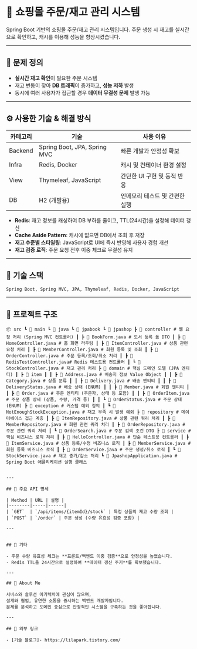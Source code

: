 # 🛒 쇼핑몰 주문/재고 관리 시스템

Spring Boot 기반의 쇼핑몰 주문/재고 관리 시스템입니다. 
주문 생성 시 재고를 실시간으로 확인하고, 캐시를 이용해 성능을 향상시켰습니다.

---

## 🧩 문제 정의

- **실시간 재고 확인**이 필요한 주문 시스템
- 재고 변동이 잦아 **DB 트래픽**이 증가하고, **성능 저하** 발생
- 동시에 여러 사용자가 접근할 경우 **데이터 무결성 문제** 발생 가능

---

## ⚙️ 사용한 기술 & 해결 방식

| 카테고리 | 기술 | 사용 이유 |
|----------|------|------------|
| Backend | Spring Boot, JPA, Spring MVC | 빠른 개발과 안정성 확보 |
| Infra   | Redis, Docker | 캐시 및 컨테이너 환경 설정 |
| View    | Thymeleaf, JavaScript | 간단한 UI 구현 및 동적 반응 |
| DB      | H2 (개발용) | 인메모리 테스트 및 간편한 실행 |

- **Redis**: 재고 정보를 캐싱하여 DB 부하를 줄이고, TTL(24시간)을 설정해 데이터 갱신
- **Cache Aside Pattern**: 캐시에 없으면 DB에서 조회 후 저장
- **재고 수준별 스타일링**: JavaScript로 UI에 즉시 반영해 사용자 경험 개선
- **재고 검증 로직**: 주문 요청 전후 이중 체크로 무결성 유지

---

## 🧰 기술 스택

```
Spring Boot, Spring MVC, JPA, Thymeleaf, Redis, Docker, JavaScript
```

---

## 📁 프로젝트 구조

<pre><code>📦 src ┗ 📂 main ┗ 📂 java ┗ 📂 jpabook ┗ 📂 jpashop ┣ 📂 controller # 웹 요청 처리 (Spring MVC 컨트롤러) ┃ ┣ 📜 BookForm.java # 도서 등록 폼 DTO ┃ ┣ 📜 HomeController.java # 홈 화면 라우팅 ┃ ┣ 📜 ItemController.java # 상품 관련 요청 처리 ┃ ┣ 📜 MemberController.java # 회원 등록 및 조회 ┃ ┣ 📜 OrderController.java # 주문 등록/조회/취소 처리 ┃ ┣ 📜 RedisTestController.java# Redis 테스트용 컨트롤러 ┃ ┗ 📜 StockController.java # 재고 관리 처리 ┣ 📂 domain # 핵심 도메인 모델 (JPA 엔티티) ┃ ┣ 📂 item ┃ ┃ ┣ 📜 Address.java # 배송지 정보 Value Object ┃ ┃ ┣ 📜 Category.java # 상품 분류 ┃ ┃ ┣ 📜 Delivery.java # 배송 엔티티 ┃ ┃ ┣ 📜 DeliveryStatus.java # 배송 상태 (ENUM) ┃ ┃ ┣ 📜 Member.java # 회원 엔티티 ┃ ┃ ┣ 📜 Order.java # 주문 엔티티 (주문자, 상태 등 포함) ┃ ┃ ┣ 📜 OrderItem.java # 주문 상품 상세 (상품, 수량, 가격 등) ┃ ┃ ┗ 📜 OrderStatus.java # 주문 상태 (ENUM) ┣ 📂 exception # 커스텀 예외 정의 ┃ ┗ 📜 NotEnoughStockException.java # 재고 부족 시 발생 예외 ┣ 📂 repository # 데이터베이스 접근 계층 ┃ ┣ 📜 ItemRepository.java # 상품 관련 쿼리 처리 ┃ ┣ 📜 MemberRepository.java # 회원 관련 쿼리 처리 ┃ ┣ 📜 OrderRepository.java # 주문 관련 쿼리 처리 ┃ ┗ 📜 OrderSearch.java # 주문 검색 조건 DTO ┣ 📂 service # 핵심 비즈니스 로직 처리 ┃ ┣ 📜 HelloController.java # 단순 테스트용 컨트롤러 ┃ ┣ 📜 ItemService.java # 상품 등록/수정 비즈니스 로직 ┃ ┣ 📜 MemberService.java # 회원 등록 비즈니스 로직 ┃ ┣ 📜 OrderService.java # 주문 생성/취소 로직 ┃ ┗ 📜 StockService.java # 재고 증가/감소 처리 ┗ 📜 JpashopApplication.java # Spring Boot 애플리케이션 실행 클래스 </code></pre>

```

---

## 📌 주요 API 명세

| Method | URL | 설명 |
|--------|-----|------|
| `GET`  | `/api/items/{itemId}/stock` | 특정 상품의 재고 수량 조회 |
| `POST` | `/order` | 주문 생성 (수량 유효성 검증 포함) |

---


## 📝 기타

- 주문 수량 유효성 체크는 **프론트/백엔드 이중 검증**으로 안정성을 높였습니다.
- Redis TTL을 24시간으로 설정하여 **데이터 갱신 주기**를 확보했습니다.

---

## 🙋 About Me

서비스와 솔루션 아키텍처에 관심이 많으며,  
설계와 협업, 유연한 소통을 중시하는 백엔드 개발자입니다.  
문제를 분석하고 도메인 중심으로 안정적인 시스템을 구축하는 것을 좋아합니다.

---

## 🔗 외부 링크

- [기술 블로그]- https://lilapark.tistory.com/
